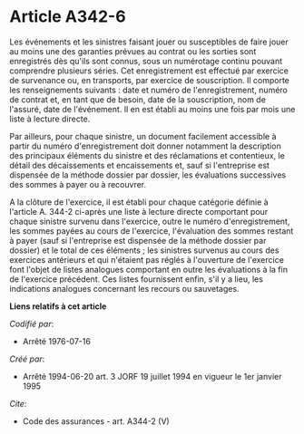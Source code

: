 # Article A342-6

Les événements et les sinistres faisant jouer ou susceptibles de faire jouer au moins une des garanties prévues au contrat ou
les sorties sont enregistrés dès qu'ils sont connus, sous un numérotage continu pouvant comprendre plusieurs séries. Cet
enregistrement est effectué par exercice de survenance ou, en transports, par exercice de souscription. Il comporte les
renseignements suivants : date et numéro de l'enregistrement, numéro de contrat et, en tant que de besoin, date de la
souscription, nom de l'assuré, date de l'événement. Il en est établi au moins une fois par mois une liste à lecture directe. 

Par ailleurs, pour chaque sinistre, un document facilement accessible à partir du numéro d'enregistrement doit donner
notamment la description des principaux éléments du sinistre et des réclamations et contentieux, le détail des décaissements
et encaissements et, sauf si l'entreprise est dispensée de la méthode dossier par dossier, les évaluations successives des
sommes à payer ou à recouvrer. 

A la clôture de l'exercice, il est établi pour chaque catégorie définie à l'article A. 344-2 ci-après une liste à lecture
directe comportant pour chaque sinistre survenu dans l'exercice, outre le numéro d'enregistrement, les sommes payées au cours
de l'exercice, l'évaluation des sommes restant à payer (sauf si l'entreprise est dispensée de la méthode dossier par dossier)
et le total de ces éléments ; les sinistres survenus au cours des exercices antérieurs et qui n'étaient pas réglés à
l'ouverture de l'exercice font l'objet de listes analogues comportant en outre les évaluations à la fin de l'exercice
précédent. Ces listes fournissent enfin, s'il y a lieu, les indications analogues concernant les recours ou sauvetages.

**Liens relatifs à cet article**

_Codifié par_:

  - Arrêté 1976-07-16

_Créé par_:

  - Arrêté 1994-06-20 art. 3 JORF 19 juillet 1994 en vigueur le 1er janvier 1995

_Cite_:

  - Code des assurances - art. A344-2 (V)
